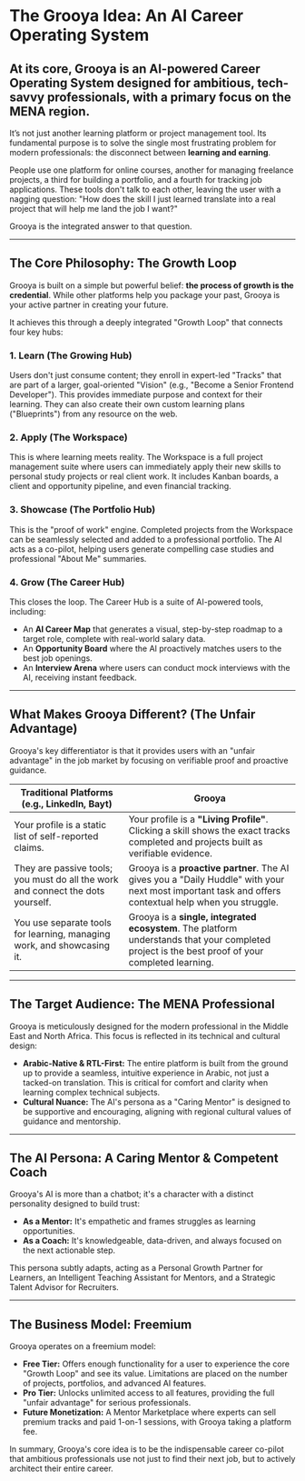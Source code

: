 # The Grooya Idea: An AI Career Operating System

## At its core, Grooya is an AI-powered Career Operating System designed for ambitious, tech-savvy professionals, with a primary focus on the MENA region.

It’s not just another learning platform or project management tool. Its fundamental purpose is to solve the single most frustrating problem for modern professionals: the disconnect between **learning and earning**.

People use one platform for online courses, another for managing freelance projects, a third for building a portfolio, and a fourth for tracking job applications. These tools don't talk to each other, leaving the user with a nagging question: "How does the skill I just learned translate into a real project that will help me land the job I want?"

Grooya is the integrated answer to that question.

---

## The Core Philosophy: The Growth Loop

Grooya is built on a simple but powerful belief: **the process of growth is the credential**. While other platforms help you package your past, Grooya is your active partner in creating your future.

It achieves this through a deeply integrated "Growth Loop" that connects four key hubs:

### 1. Learn (The Growing Hub)
Users don't just consume content; they enroll in expert-led "Tracks" that are part of a larger, goal-oriented "Vision" (e.g., "Become a Senior Frontend Developer"). This provides immediate purpose and context for their learning. They can also create their own custom learning plans ("Blueprints") from any resource on the web.

### 2. Apply (The Workspace)
This is where learning meets reality. The Workspace is a full project management suite where users can immediately apply their new skills to personal study projects or real client work. It includes Kanban boards, a client and opportunity pipeline, and even financial tracking.

### 3. Showcase (The Portfolio Hub)
This is the "proof of work" engine. Completed projects from the Workspace can be seamlessly selected and added to a professional portfolio. The AI acts as a co-pilot, helping users generate compelling case studies and professional "About Me" summaries.

### 4. Grow (The Career Hub)
This closes the loop. The Career Hub is a suite of AI-powered tools, including:
- An **AI Career Map** that generates a visual, step-by-step roadmap to a target role, complete with real-world salary data.
- An **Opportunity Board** where the AI proactively matches users to the best job openings.
- An **Interview Arena** where users can conduct mock interviews with the AI, receiving instant feedback.

---

## What Makes Grooya Different? (The Unfair Advantage)

Grooya's key differentiator is that it provides users with an "unfair advantage" in the job market by focusing on verifiable proof and proactive guidance.

| Traditional Platforms (e.g., LinkedIn, Bayt) | Grooya |
|---|---|
| Your profile is a static list of self-reported claims. | Your profile is a **"Living Profile"**. Clicking a skill shows the exact tracks completed and projects built as verifiable evidence. |
| They are passive tools; you must do all the work and connect the dots yourself. | Grooya is a **proactive partner**. The AI gives you a "Daily Huddle" with your next most important task and offers contextual help when you struggle. |
| You use separate tools for learning, managing work, and showcasing it. | Grooya is a **single, integrated ecosystem**. The platform understands that your completed project is the best proof of your completed learning. |

---

## The Target Audience: The MENA Professional

Grooya is meticulously designed for the modern professional in the Middle East and North Africa. This focus is reflected in its technical and cultural design:

- **Arabic-Native & RTL-First:** The entire platform is built from the ground up to provide a seamless, intuitive experience in Arabic, not just a tacked-on translation. This is critical for comfort and clarity when learning complex technical subjects.
- **Cultural Nuance:** The AI's persona as a "Caring Mentor" is designed to be supportive and encouraging, aligning with regional cultural values of guidance and mentorship.

---

## The AI Persona: A Caring Mentor & Competent Coach

Grooya's AI is more than a chatbot; it's a character with a distinct personality designed to build trust:

- **As a Mentor:** It's empathetic and frames struggles as learning opportunities.
- **As a Coach:** It's knowledgeable, data-driven, and always focused on the next actionable step.

This persona subtly adapts, acting as a Personal Growth Partner for Learners, an Intelligent Teaching Assistant for Mentors, and a Strategic Talent Advisor for Recruiters.

---

## The Business Model: Freemium

Grooya operates on a freemium model:

- **Free Tier:** Offers enough functionality for a user to experience the core "Growth Loop" and see its value. Limitations are placed on the number of projects, portfolios, and advanced AI features.
- **Pro Tier:** Unlocks unlimited access to all features, providing the full "unfair advantage" for serious professionals.
- **Future Monetization:** A Mentor Marketplace where experts can sell premium tracks and paid 1-on-1 sessions, with Grooya taking a platform fee.

In summary, Grooya's core idea is to be the indispensable career co-pilot that ambitious professionals use not just to find their next job, but to actively architect their entire career.